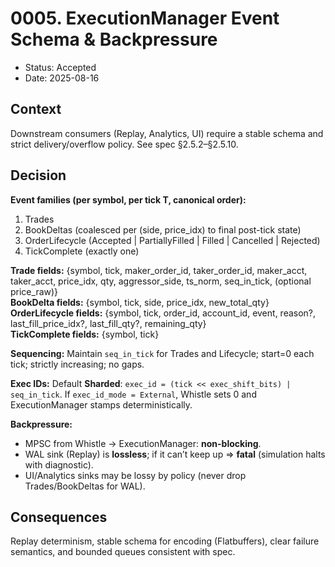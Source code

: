 # 0005. ExecutionManager Event Schema & Backpressure
- Status: Accepted
- Date: 2025-08-16

## Context
Downstream consumers (Replay, Analytics, UI) require a stable schema and strict delivery/overflow policy. See spec §2.5.2–§2.5.10.

## Decision
**Event families (per symbol, per tick T, canonical order):**
1) Trades
2) BookDeltas (coalesced per (side, price_idx) to final post-tick state)
3) OrderLifecycle (Accepted | PartiallyFilled | Filled | Cancelled | Rejected)
4) TickComplete (exactly one)

**Trade fields:** {symbol, tick, maker_order_id, taker_order_id, maker_acct, taker_acct, price_idx, qty, aggressor_side, ts_norm, seq_in_tick, (optional price_raw)}  
**BookDelta fields:** {symbol, tick, side, price_idx, new_total_qty}  
**OrderLifecycle fields:** {symbol, tick, order_id, account_id, event, reason?, last_fill_price_idx?, last_fill_qty?, remaining_qty}  
**TickComplete fields:** {symbol, tick}

**Sequencing:** Maintain `seq_in_tick` for Trades and Lifecycle; start=0 each tick; strictly increasing; no gaps.

**Exec IDs:** Default **Sharded**: `exec_id = (tick << exec_shift_bits) | seq_in_tick`. If `exec_id_mode = External`, Whistle sets 0 and ExecutionManager stamps deterministically.

**Backpressure:**
- MPSC from Whistle → ExecutionManager: **non-blocking**.
- WAL sink (Replay) is **lossless**; if it can’t keep up ⇒ **fatal** (simulation halts with diagnostic).
- UI/Analytics sinks may be lossy by policy (never drop Trades/BookDeltas for WAL).

## Consequences
Replay determinism, stable schema for encoding (Flatbuffers), clear failure semantics, and bounded queues consistent with spec.
